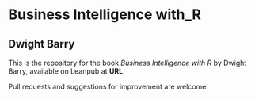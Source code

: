 # Business Intelligence with_R
## Dwight Barry

This is the repository for the book *Business Intelligence with R* by Dwight Barry, available on Leanpub at **URL**.  

Pull requests and suggestions for improvement are welcome!
